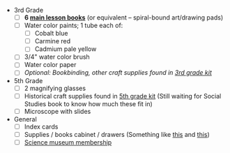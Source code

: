 * 3rd Grade
  * [ ] **6 [main lesson books](http://www.oakmeadowbookstore.com/Curriculum/Third-Grade/Main-Lesson-Book-Kit-3-Spiral-Bound-p2181.html)** (or equivalent – spiral-bound art/drawing pads)
  * [ ] Water color paints; 1 tube each of:
    * [ ] Cobalt blue
    * [ ] Carmine red
    * [ ] Cadmium pale yellow
  * [ ] 3/4" water color brush
  * [ ] Water color paper
  * [ ] *Optional: Bookbinding, other craft supplies found in [3rd grade kit](http://www.oakmeadowbookstore.com/Curriculum/Third-Grade/Third-Grade-Craft-Kit-w-o-Recorders-p2179.html)*
* 5th Grade
  * [ ] 2 magnifying glasses
  * [ ] Historical craft supplies found in [5th grade kit](http://www.oakmeadowbookstore.com/Curriculum/Fifth-Grade/Fifth-Grade-Craft-Kit-p2790.html) (Still waiting for Social Studies book to know how much these fit in)
  * [ ] Microscope with slides
* General
  * [ ] Index cards
  * [ ] Supplies / books cabinet / drawers (Something like [this](https://www.amazon.com/Sterilite-01408501-2-Shelf-Cabinet-Platinum/dp/B001BMN0CQ/ref=sr_1_2?ie=UTF8&qid=1502146552&sr=8-2&keywords=cabinet&refinements=p_89%3ASTERILITE) and [this](https://www.amazon.com/Sterilite-01748501-4-Drawer-Handles-Platinum/dp/B0006O0EF6/ref=pd_sim_201_2?_encoding=UTF8&pd_rd_i=B0006O0EF6&pd_rd_r=F8TEMRNJ3M2K8BYZ7RSJ&pd_rd_w=vZqYc&pd_rd_wg=xcSYk&psc=1&refRID=F8TEMRNJ3M2K8BYZ7RSJ))
  * [ ] [Science museum membership](https://www.montshire.org/join/gift-membership)
